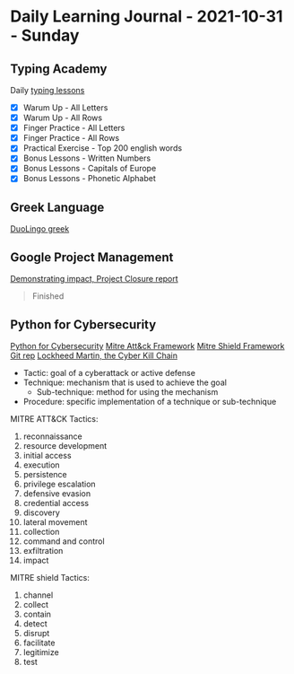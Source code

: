 # Daily Learning Journal - 2021-10-31 - Sunday

## Typing Academy

Daily [typing lessons](https://www.typing.academy/typing-tutor/lessons)

- [x] Warum Up - All Letters
- [x] Warum Up - All Rows
- [x] Finger Practice - All Letters
- [x] Finger Practice - All Rows
- [x] Practical Exercise - Top 200 english words
- [x] Bonus Lessons - Written Numbers
- [x] Bonus Lessons - Capitals of Europe
- [x] Bonus Lessons - Phonetic Alphabet

## Greek Language

[DuoLingo greek](https://www.duolingo.com/learn)

## Google Project Management

[Demonstrating impact, Project Closure report](https://www.coursera.org/learn/applying-project-management/home/week/4)

> Finished

## Python for Cybersecurity

[Python for Cybersecurity](https://www.coursera.org/learn/pythonforcybersecurity-introduction/home/welcome)
[Mitre Att&ck Framework](https://attack.mitre.org/)
[Mitre Shield Framework](https://shield.mitre.org/)
[Git rep](https://github.com/hposton/python-for-cybersecurity)
[Lockheed Martin, the Cyber Kill Chain](https://www.lockheedmartin.com/en-us/capabilities/cyber/cyber-kill-chain.html)

- Tactic: goal of a cyberattack or active defense
- Technique: mechanism that is used to achieve the goal
  - Sub-technique: method for using the mechanism
- Procedure: specific implementation of a technique or sub-technique

MITRE ATT&CK Tactics:

1. reconnaissance
2. resource development
3. initial access
4. execution
5. persistence
6. privilege escalation
7. defensive evasion
8. credential access
9. discovery
10. lateral movement
11. collection
12. command and control
13. exfiltration
14. impact

MITRE shield Tactics:

1. channel
2. collect
3. contain
4. detect
5. disrupt
6. facilitate
7. legitimize
8. test
